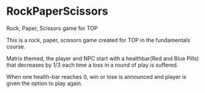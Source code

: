 # RockPaperScissors
Rock, Paper, Scissors game for TOP

This is a rock, paper, scissors game created for TOP in the fundamentals course.

Matrix themed, the player and NPC start with a healthbar(Red and Blue Pills) that 
decreases by 1/3 each time a loss in a round of play is suffered. 

When one health-bar reaches 0, win or lose is announced
and player is given the option to play again.
